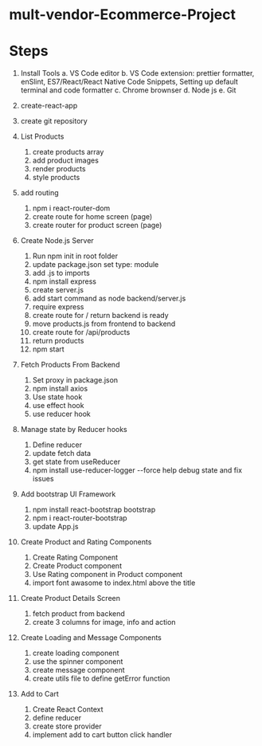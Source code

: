 # mult-vendor-Ecommerce-Project

# Steps

1. Install Tools
   a. VS Code editor
   b. VS Code extension: prettier formatter, enSlint, ES7/React/React Native Code Snippets, Setting up default terminal and code formatter
   c. Chrome brownser
   d. Node js
   e. Git
2. create-react-app
3. create git repository
4. List Products
   1. create products array
   2. add product images
   3. render products
   4. style products
5. add routing
   1. npm i react-router-dom
   2. create route for home screen (page)
   3. create router for product screen (page)
6. Create Node.js Server

   1. Run npm init in root folder
   2. update package.json set type: module
   3. add .js to imports
   4. npm install express
   5. create server.js
   6. add start command as node backend/server.js
   7. require express
   8. create route for / return backend is ready
   9. move products.js from frontend to backend
   10. create route for /api/products
   11. return products
   12. npm start

7. Fetch Products From Backend

   1. Set proxy in package.json
   2. npm install axios
   3. Use state hook
   4. use effect hook
   5. use reducer hook

8. Manage state by Reducer hooks

   1. Define reducer
   2. update fetch data
   3. get state from useReducer
   4. npm install use-reducer-logger --force help debug state and fix issues

9. Add bootstrap UI Framework

   1. npm install react-bootstrap bootstrap
   2. npm i react-router-bootstrap
   3. update App.js

10. Create Product and Rating Components

    1. Create Rating Component
    2. Create Product component
    3. Use Rating component in Product component
    4. import font awasome to index.html above the title

11. Create Product Details Screen

    1. fetch product from backend
    2. create 3 columns for image, info and action

12. Create Loading and Message Components

    1. create loading component
    2. use the spinner component
    3. create message component
    4. create utils file to define getError function

13. Add to Cart
    1. Create React Context
    2. define reducer
    3. create store provider
    4. implement add to cart button click handler
